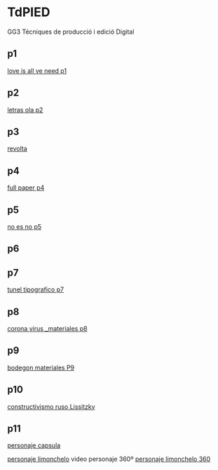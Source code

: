 # TdPIED
GG3 Técniques  de producció  i edició Digital
## p1
[love is all ve need p1](p1.gif)
## p2
[letras ola p2](p2.gif)
## p3
[revolta ](p3.gif)
## p4
[full paper p4](p4.gif)
## p5
[no es no p5](p5.gif)
## p6
## p7
[tunel tipografico p7](p7.gif)
## p8
[corona virus _materiales p8](p8.jpg)

## p9
[bodegon materiales P9](p9.jpg)
##  p10  
[constructivismo ruso Lissitzky](p10.jpg) 

## p11
[personaje  capsula](p110.jpg)

[personaje limonchelo](p12_imagen_personaje_limonchelo_rafael_gordillo_santos.jpg)
video  personaje 360º
[personaje limonchelo 360](p12_video_personaje_limonchelo_rafael_gordillo_santos.mp4)

